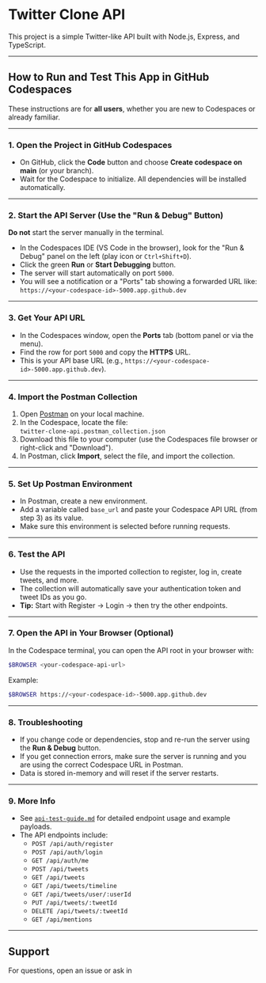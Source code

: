 # Twitter Clone API

This project is a simple Twitter-like API built with Node.js, Express, and TypeScript.

---

## How to Run and Test This App in GitHub Codespaces

These instructions are for **all users**, whether you are new to Codespaces or already familiar.

---

### 1. Open the Project in GitHub Codespaces

- On GitHub, click the **Code** button and choose **Create codespace on main** (or your branch).
- Wait for the Codespace to initialize. All dependencies will be installed automatically.

---

### 2. Start the API Server (Use the "Run & Debug" Button)

**Do not** start the server manually in the terminal.

- In the Codespaces IDE (VS Code in the browser), look for the "Run & Debug" panel on the left (play icon or `Ctrl+Shift+D`).
- Click the green **Run** or **Start Debugging** button.
- The server will start automatically on port `5000`.
- You will see a notification or a "Ports" tab showing a forwarded URL like:  
  `https://<your-codespace-id>-5000.app.github.dev`

---

### 3. Get Your API URL

- In the Codespaces window, open the **Ports** tab (bottom panel or via the menu).
- Find the row for port `5000` and copy the **HTTPS** URL.
- This is your API base URL (e.g., `https://<your-codespace-id>-5000.app.github.dev`).

---

### 4. Import the Postman Collection

1. Open [Postman](https://www.postman.com/downloads/) on your local machine.
2. In the Codespace, locate the file:  
   `twitter-clone-api.postman_collection.json`
3. Download this file to your computer (use the Codespaces file browser or right-click and "Download").
4. In Postman, click **Import**, select the file, and import the collection.

---

### 5. Set Up Postman Environment

- In Postman, create a new environment.
- Add a variable called `base_url` and paste your Codespace API URL (from step 3) as its value.
- Make sure this environment is selected before running requests.

---

### 6. Test the API

- Use the requests in the imported collection to register, log in, create tweets, and more.
- The collection will automatically save your authentication token and tweet IDs as you go.
- **Tip:** Start with Register → Login → then try the other endpoints.

---

### 7. Open the API in Your Browser (Optional)

In the Codespace terminal, you can open the API root in your browser with:

```sh
$BROWSER <your-codespace-api-url>
```

Example:

```sh
$BROWSER https://<your-codespace-id>-5000.app.github.dev
```

---

### 8. Troubleshooting

- If you change code or dependencies, stop and re-run the server using the **Run & Debug** button.
- If you get connection errors, make sure the server is running and you are using the correct Codespace URL in Postman.
- Data is stored in-memory and will reset if the server restarts.

---

### 9. More Info

- See [`api-test-guide.md`](api-test-guide.md) for detailed endpoint usage and example payloads.
- The API endpoints include:
  - `POST /api/auth/register`
  - `POST /api/auth/login`
  - `GET /api/auth/me`
  - `POST /api/tweets`
  - `GET /api/tweets`
  - `GET /api/tweets/timeline`
  - `GET /api/tweets/user/:userId`
  - `PUT /api/tweets/:tweetId`
  - `DELETE /api/tweets/:tweetId`
  - `GET /api/mentions`

---

## Support

For questions, open an issue or ask in